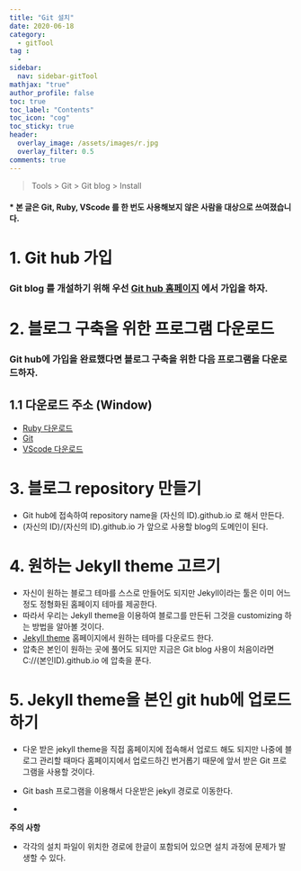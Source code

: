 ```yaml
---
title: "Git 설치"
date: 2020-06-18
category:
  - gitTool
tag :
  -
sidebar:
  nav: sidebar-gitTool
mathjax: "true"
author_profile: false
toc: true
toc_label: "Contents"
toc_icon: "cog"
toc_sticky: true
header:
  overlay_image: /assets/images/r.jpg
  overlay_filter: 0.5
comments: true
---
```


> Tools > Git > Git blog > Install

#### * 본 글은 Git, Ruby, VScode 를 한 번도 사용해보지 않은 사람을 대상으로 쓰여졌습니다.  


# 1. Git hub 가입

### Git blog 를 개설하기 위해 우선 [Git hub 홈페이지](https://github.com/join) 에서 가입을 하자.

# 2. 블로그 구축을 위한 프로그램 다운로드
### Git hub에 가입을 완료했다면 블로그 구축을 위한 다음 프로그램을 다운로드하자.

## 1.1 다운로드 주소 (Window)

- [Ruby 다운로드](https://rubyinstaller.org/downloads/)
- [Git](https://git-scm.com/download/win)
- [VScode 다운로드](https://code.visualstudio.com/docs/?dv=win) 


# 3. 블로그 repository 만들기

- Git hub에 접속하여 repository name을 (자신의 ID).github.io 로 해서 만든다.
- (자신의 ID)/(자신의 ID).github.io 가 앞으로 사용할 blog의 도메인이 된다.

# 4. 원하는 Jekyll theme 고르기
- 자신이 원하는 블로그 테마를 스스로 만들어도 되지만 Jekyll이라는 툴은 이미 어느정도 정형화된 홈페이지 테마를 제공한다. 
- 따라서 우리는 Jekyll theme을 이용하여 블로그를 만든뒤 그것을 customizing 하는 방법을 알아볼 것이다.
- [Jekyll theme](http://jekyllthemes.org/) 홈페이지에서 원하는 테마를 다운로드 한다.
- 압축은 본인이 원하는 곳에 풀어도 되지만 지금은 Git blog 사용이 처음이라면 C://(본인ID).github.io 에 압축을 푼다.

# 5. Jekyll theme을 본인 git hub에 업로드 하기
- 다운 받은 jekyll theme을 직접 홈페이지에 접속해서 업로드 해도 되지만 나중에 블로그 관리할 때마다 홈페이지에서 업로드하긴 번거롭기 때문에 앞서 받은 Git 프로그램을 사용할 것이다.

- Git bash 프로그램을 이용해서 다운받은 jekyll 경로로 이동한다.
- 


**주의 사항**

- 각각의 설치 파일이 위치한 경로에 한글이 포함되어 있으면 설치 과정에 문제가 발생할 수 있다.

<br><br>
